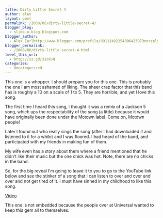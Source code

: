 ```yaml
---
title: Dirty Little Secret 4
author: alex
layout: post
permalink: /2008/06/dirty-little-secret-4/
blogger_blog:
  - slide-o-blog.blogspot.com
blogger_author:
  - Alex Earlhttp://www.blogger.com/profile/09111492254896423873noreply@blogger.com
blogger_permalink:
  - /2008/06/dirty-little-secret-4.html
tweet_this_url:
  - http://is.gd/JiokSN
categories:
  - Uncategorized
---
```

This one is a whopper. I should prepare you for this one. This is probably the one I am most ashamed of liking. The sheer crap factor that this band has is roughly a 10 on a scale of 1 to 5. They are horrible, and yet I love this song. 

The first time I heard this song, I thought it was a remix of a Jackson 5 song, which ups the respectability of the song (a little) because it would have originally been done under the Motown label. Come on, Motown people!

Later I found out who really sings the song (after I had downloaded it and listened to it for a while) and I was floored. I had heard of the band, and participated with my friends in making fun of them.

My wife even has a story about them where a friend mentioned that he didn't like their music but the one chick was hot. Note, there are no chicks in the band.

So, for the big reveal I'm going to leave it to you to go to the YouTube link below and see the stinker of a song that I can listen to over and over and over and not get tired of it. I must have sinned in my childhood to like this song.

[Video][1]

This one is not embedded because the people over at Universal wanted to keep this gem all to themselves.



 [1]: http://www.youtube.com/watch?v=5tfSqjc_WRY